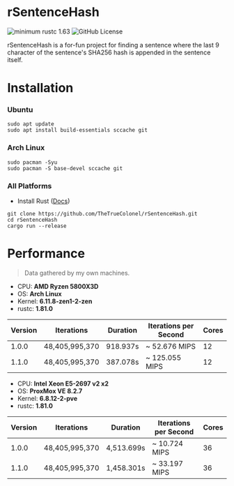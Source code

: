 # rSentenceHash

![minimum rustc 1.63](https://img.shields.io/badge/rustc-1.63+-red.svg)
![GitHub License](https://img.shields.io/github/license/thetruecolonel/rSentenceHash)


rSentenceHash is a for-fun project for finding a sentence where the last 9 character of the sentence's SHA256 hash
is appended in the sentence itself.

# Installation

### Ubuntu

```shell
sudo apt update
sudo apt install build-essentials sccache git
```

### Arch Linux

```shell
sudo pacman -Syu
sudo pacman -S base-devel sccache git
```

### All Platforms

- Install Rust ([Docs][rust-install])

```shell
git clone https://github.com/TheTrueColonel/rSentenceHash.git
cd rSentenceHash
cargo run --release
```

# Performance

> Data gathered by my own machines.

- CPU: **AMD Ryzen 5800X3D**
- OS: **Arch Linux**
- Kernel: **6.11.8-zen1-2-zen**
- rustc: **1.81.0**

| Version | Iterations     | Duration | Iterations per Second | Cores |
|---------|----------------|----------|-----------------------|-------|
| 1.0.0   | 48,405,995,370 | 918.937s | ~ 52.676 MIPS         | 12    |
| 1.1.0   | 48,405,995,370 | 387.078s | ~ 125.055 MIPS        | 12    |


- CPU: **Intel Xeon E5-2697 v2 x2**
- OS: **ProxMox VE 8.2.7**
- Kernel: **6.8.12-2-pve**
- rustc: **1.81.0**

| Version | Iterations     | Duration   | Iterations per Second | Cores |
|---------|----------------|------------|-----------------------|-------|
| 1.0.0   | 48,405,995,370 | 4,513.699s | ~ 10.724 MIPS         | 36    |
| 1.1.0   | 48,405,995,370 | 1,458.301s | ~ 33.197 MIPS         | 36    |

[rust-install]: https://doc.rust-lang.org/cargo/getting-started/installation.html
